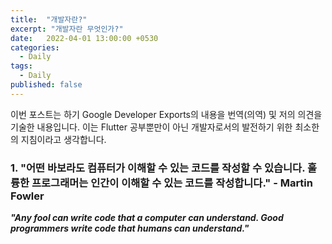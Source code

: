 ```yaml
---
title:  "개발자란?"
excerpt: "개발자란 무엇인가?"
date:   2022-04-01 13:00:00 +0530
categories:
  - Daily
tags:
  - Daily
published: false
---
```

이번 포스트는 하기 Google Developer Exports의 내용을 번역(의역) 및 저의 의견을 기술한 내용입니다.
이는 Flutter 공부뿐만이 아닌 개발자로서의 발전하기 위한 최소한의 지침이라고 생각합니다.  

### 1. "어떤 바보라도 컴퓨터가 이해할 수 있는 코드를 작성할 수 있습니다. 훌륭한 프로그래머는 인간이 이해할 수 있는 코드를 작성합니다." - Martin Fowler
***"Any fool can write code that a computer can understand. Good programmers write code that humans can understand."***

